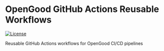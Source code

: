 # OpenGood GitHub Actions Reusable Workflows

[![License](https://img.shields.io/badge/license-MIT-blue.svg)](https://raw.githubusercontent.com/opengoodio/central-workflows/master/LICENSE)

Reusable GitHub Actions workflows for OpenGood CI/CD pipelines
